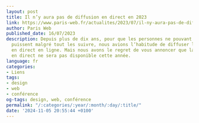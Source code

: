 ```yaml
---
layout: post
title: Il n’y aura pas de diffusion en direct en 2023
link: https://www.paris-web.fr/actualites/2023/07/il-ny-aura-pas-de-diffusion-en-direct-en-2023.php
author: Paris Web
published_date: 16/07/2023
description: Depuis plus de dix ans, pour que les personnes ne pouvant pas se déplacer
  puissent malgré tout les suivre, nous avions l’habitude de diffuser les conférences
  en direct en ligne. Mais nous avons le regret de vous annoncer que la rediffusion
  en direct ne sera pas disponible cette année.
language: fr
categories:
- Liens
tags:
- design
- web
- conférence
og-tags: design, web, conférence
permalink: "/:categories/:year/:month/:day/:title/"
date: '2024-11-05 20:55:44 +0100'
---
```

